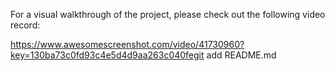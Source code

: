 For a visual walkthrough of the project, please check out the following video record:

https://www.awesomescreenshot.com/video/41730960?key=130ba73c0fd93c4e5d4d9aa263c040fegit add README.md
